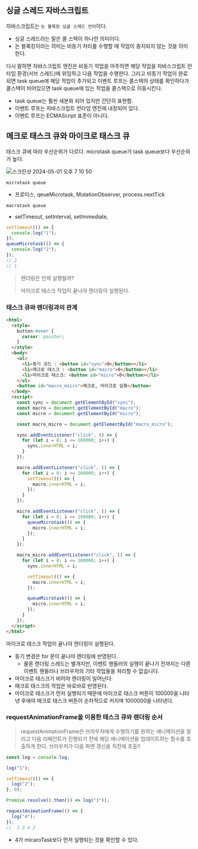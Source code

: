 ## 싱글 스레드 자바스크립트

자바스크립트는 `논 블록킹 싱글 스레드 언어`이다.

- 싱글 스레드라는 말은 콜 스택이 하나란 의미이다.
- 논 블록킹이라는 의미는 비동기 처리를 수행할 때 작업이 중지되지 않는 것을 의미한다.

다시 말하면 자바스크립트 엔진은 비동기 작업을 마주하면 해당 작업을 자바스크립트 런타임 환경(서브 스레드)에 위임하고 다음 작업을 수행한다. 그리고 비동기 작업이 완료되면 task queue에 해당 작업이 추가되고 이벤트 루프는 콜스택의 상태를 확인하다가 콜스택이 비어있으면 task queue에 있는 작업을 콜스택으로 이동시킨다.

- task queue는 훨씬 세분화 되어 있지만 간단히 표현함.
- 이벤트 루프는 자바스크립트 런타임 엔진에 내장되어 있다.
- 이벤트 루프는 ECMAScript 표준이 아니다.

## 메크로 태스크 큐와 마이크로 태스크 큐

태스크 큐에 따라 우선순위가 다르다. microtask queue가 task queue보다 우선순위가 높다.

![스크린샷 2024-05-01 오후 7 10 50](https://gist.github.com/assets/78193416/e2db11b9-bd5c-4da6-8c79-6c9254c62a29)

`microtask queue`

- 프로미스, qeueMicrotask, MutationObserver, process.nextTick

`macrotask queue`

- setTimeout, setInterval, setImmediate,

```javascript
setTimeout(() => {
  console.log("1");
});
queueMicrotask(() => {
  console.log("2");
});
// 2
// 1
```

> 렌더링은 언제 실행될까?
>
> 마이크로 태스크 작업이 끝나야 렌더링이 실행된다.

### 태스크 큐와 렌더링과의 관계

```html
<html>
  <style>
    button:hover {
      cursor: pointer;
    }
  </style>
  <body>
    <ul>
      <li>동기 코드 : <button id="sync">0</button></li>
      <li>매크로 태스크 : <button id="macro">0</button></li>
      <li>마이크로 태스크: <button id="micro">0</button></li>
    </ul>
    <button id="macro_micro">매크로, 마이크로 실행</button>
  </body>
  <script>
    const sync = document.getElementById("sync");
    const macro = document.getElementById("macro");
    const micro = document.getElementById("micro");

    const macro_micro = document.getElementById("macro_micro");

    sync.addEventListener("click", () => {
      for (let i = 0; i <= 100000; i++) {
        sync.innerHTML = i;
      }
    });

    macro.addEventListener("click", () => {
      for (let i = 0; i <= 100000; i++) {
        setTimeout(() => {
          macro.innerHTML = i;
        });
      }
    });

    micro.addEventListener("click", () => {
      for (let i = 0; i <= 100000; i++) {
        queueMicrotask(() => {
          micro.innerHTML = i;
        });
      }
    });

    macro_micro.addEventListener("click", () => {
      for (let i = 0; i <= 100000; i++) {
        sync.innerHTML = i;

        setTimeout(() => {
          macro.innerHTML = i;
        });

        queueMicrotask(() => {
          micro.innerHTML = i;
        });
      }
    });
  </script>
</html>
```

마이크로 태스크 작업이 끝나야 렌더링이 실행된다.

- 동기 변경은 for 문이 끝나야 렌더링에 반영된다.
  - 물론 렌더링 스레드는 별개지만, 이벤트 핸들러의 실행이 끝나기 전까지는 다른 이벤트 핸들러나 브라우저의 기타 작업들을 처리할 수 없습니다.
- 마이크로 태스크가 비어야 렌더링이 일어난다.
- 매크로 태스크의 작업은 바로바로 반영된다.
- 마이크로 태스크가 먼저 실행되기 때문에 마이크로 태스크 버튼이 100000을 나타낸 후에야 매크로 태스크 버튼이 순차적으로 커지며 1000000을 나타낸다.

### requestAnimationFrame을 이용한 태스크 큐와 렌더링 순서

> requestAnimationFrame은 브라우저에게 수행하기를 원하는 애니메이션을 알리고 다음 리페인트가 진행되기 전에 해당 애니메이션을 업데이트하는 함수를 호출하게 한다.
> 브라우저가 다음 화면 갱신을 직전에 호출!!

```javascript
const log = console.log;

log("1");

setTimeout(() => {
  log("2");
}, 0);

Promise.resolve().then(() => log("3"));

requestAnimationFrame(() => {
  log("4");
});
//  1 3 4 2
```

- 4가 micaroTask보다 먼저 실행되는 것을 확인할 수 있다.
